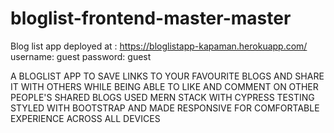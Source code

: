 # bloglist-frontend-master-master
Blog list app deployed at :
https://bloglistapp-kapaman.herokuapp.com/
username: guest
password: guest

A BLOGLIST APP TO SAVE LINKS TO YOUR FAVOURITE BLOGS AND SHARE IT WITH OTHERS WHILE BEING ABLE TO LIKE AND COMMENT ON OTHER PEOPLE'S SHARED BLOGS
USED MERN STACK WITH CYPRESS TESTING 
STYLED WITH BOOTSTRAP AND MADE RESPONSIVE FOR COMFORTABLE EXPERIENCE ACROSS ALL DEVICES
